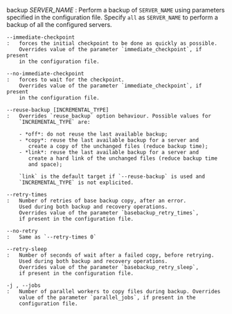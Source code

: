 backup *SERVER_NAME*
:   Perform a backup of `SERVER_NAME` using parameters specified in the
    configuration file. Specify `all` as `SERVER_NAME` to perform a backup
    of all the configured servers.

    --immediate-checkpoint
    :   forces the initial checkpoint to be done as quickly as possible.
        Overrides value of the parameter `immediate_checkpoint`, if present
        in the configuration file.

    --no-immediate-checkpoint
    :   forces to wait for the checkpoint.
        Overrides value of the parameter `immediate_checkpoint`, if present
        in the configuration file.

    --reuse-backup [INCREMENTAL_TYPE]
    :   Overrides `reuse_backup` option behaviour. Possible values for
        `INCREMENTAL_TYPE` are:

        - *off*: do not reuse the last available backup;
        - *copy*: reuse the last available backup for a server and
           create a copy of the unchanged files (reduce backup time);
        - *link*: reuse the last available backup for a server and
           create a hard link of the unchanged files (reduce backup time
           and space);

        `link` is the default target if `--reuse-backup` is used and
        `INCREMENTAL_TYPE` is not explicited.

    --retry-times
    :   Number of retries of base backup copy, after an error.
        Used during both backup and recovery operations.
        Overrides value of the parameter `basebackup_retry_times`,
        if present in the configuration file.

    --no-retry
    :   Same as `--retry-times 0`

    --retry-sleep
    :   Number of seconds of wait after a failed copy, before retrying.
        Used during both backup and recovery operations.
        Overrides value of the parameter `basebackup_retry_sleep`,
        if present in the configuration file.

    -j , --jobs
    :   Number of parallel workers to copy files during backup. Overrides
        value of the parameter `parallel_jobs`, if present in the
        configuration file.

